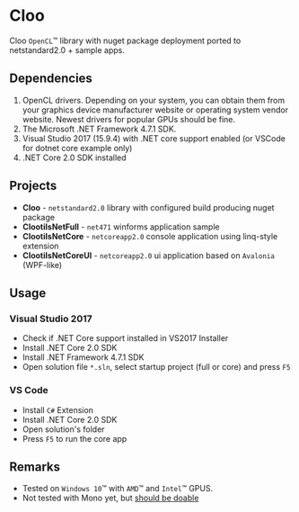 # Cloo
Cloo `OpenCL`&trade; library with nuget package deployment ported to netstandard2.0 + sample apps.

## Dependencies
1. OpenCL drivers. Depending on your system, you can obtain them from your graphics device manufacturer website or operating system vendor website. Newest drivers for popular GPUs should be fine.
1. The Microsoft .NET Framework 4.7.1 SDK.
1. Visual Studio 2017 (15.9.4) with .NET core support enabled (or VSCode for dotnet core example only)
1. .NET Core 2.0 SDK installed

## Projects
- **Cloo** - `netstandard2.0` library with configured build producing nuget package
- **ClootilsNetFull** - `net471` winforms application sample
- **ClootilsNetCore** - `netcoreapp2.0` console application using linq-style extension
- **ClootilsNetCoreUI** - `netcoreapp2.0` ui application based on `Avalonia` (WPF-like)

## Usage

### Visual Studio 2017
- Check if .NET Core support installed in VS2017 Installer
- Install .NET Core 2.0 SDK
- Install .NET Framework 4.7.1 SDK
- Open solution file `*.sln`, select startup project (full or core) and press `F5`

### VS Code
- Install `C#` Extension
- Install .NET Core 2.0 SDK
- Open solution's folder
- Press `F5` to run the core app

## Remarks
- Tested on `Windows 10`&trade; with `AMD`&trade; and `Intel`&trade; GPUS.
- Not tested with Mono yet, but [should be doable](https://stackoverflow.com/questions/48061333/using-net-standard-2-0-with-mono)
